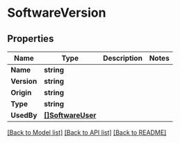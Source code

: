 # SoftwareVersion

## Properties

Name | Type | Description | Notes
------------ | ------------- | ------------- | -------------
**Name** | **string** |  | 
**Version** | **string** |  | 
**Origin** | **string** |  | 
**Type** | **string** |  | 
**UsedBy** | [**[]SoftwareUser**](SoftwareUser.md) |  | 

[[Back to Model list]](../README.md#documentation-for-models) [[Back to API list]](../README.md#documentation-for-api-endpoints) [[Back to README]](../README.md)


